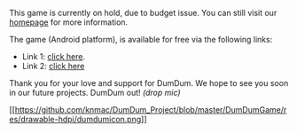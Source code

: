This game is currently on hold, due to budget issue. You can still visit our [homepage](https://dumdumgreatadventure.wordpress.com) for more information.

The game (Android platform), is available for free via the following links:
 - Link 1: [click here](https://dumdumgreatadventure.wordpress.com/download/).
 - Link 2: [click here](https://github.com/knmac/DumDum_Project/blob/master/DumDumGame.apk)

Thank you for your love and support for DumDum. We hope to see you soon in our future projects. DumDum out! *(drop mic)*

[[https://github.com/knmac/DumDum_Project/blob/master/DumDumGame/res/drawable-hdpi/dumdumicon.png]]

